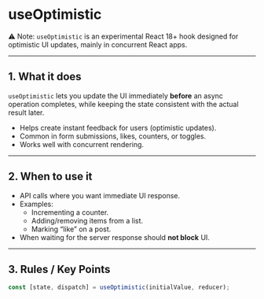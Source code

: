 # useOptimistic

⚠️ Note: `useOptimistic` is an experimental React 18+ hook designed for optimistic UI updates, mainly in concurrent React apps.

---

## 1. What it does

`useOptimistic` lets you update the UI immediately **before** an async operation completes, while keeping the state consistent with the actual result later.

- Helps create instant feedback for users (optimistic updates).
- Common in form submissions, likes, counters, or toggles.
- Works well with concurrent rendering.

---

## 2. When to use it

- API calls where you want immediate UI response.
- Examples:
  - Incrementing a counter.
  - Adding/removing items from a list.
  - Marking “like” on a post.
- When waiting for the server response should **not block** UI.

---

## 3. Rules / Key Points

```js
const [state, dispatch] = useOptimistic(initialValue, reducer);
